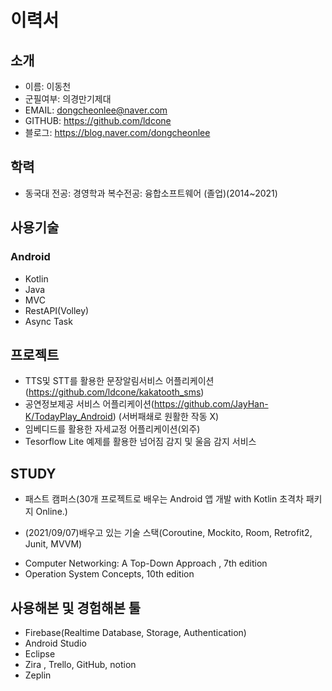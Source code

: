 # 이력서
## 소개
* 이름: 이동천
* 군필여부: 의경만기제대
* EMAIL: dongcheonlee@naver.com
* GITHUB: https://github.com/ldcone
* 블로그: https://blog.naver.com/dongcheonlee

## 학력
* 동국대 전공: 경영학과 복수전공: 융합소프트웨어  (졸업)(2014~2021)

## 사용기술
### Android
* Kotlin
* Java
* MVC
* RestAPI(Volley)
* Async Task

## 프로젝트
* TTS및 STT를 활용한 문장알림서비스 어플리케이션(https://github.com/ldcone/kakatooth_sms)
* 공연정보제공 서비스 어플리케이션(https://github.com/JayHan-K/TodayPlay_Android) (서버패쇄로 원활한 작동 X)
* 임베디드를 활용한 자세교정 어플리케이션(외주)
* Tesorflow Lite 예제를 활용한 넘어짐 감지 및 울음 감지 서비스 

## STUDY
* 패스트 캠퍼스(30개 프로젝트로 배우는 Android 앱 개발 with Kotlin 초격차 패키지 Online.)
- (2021/09/07)배우고 있는 기술 스택(Coroutine, Mockito, Room, Retrofit2, Junit, MVVM)
* Computer Networking: A Top-Down Approach , 7th edition
* Operation System Concepts, 10th edition

## 사용해본 및 경험해본 툴
* Firebase(Realtime Database, Storage, Authentication)
* Android Studio
* Eclipse
* Zira , Trello, GitHub, notion
* Zeplin

